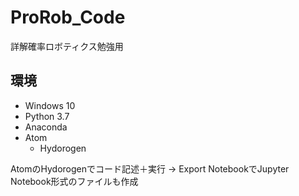# ProRob_Code
 詳解確率ロボティクス勉強用

## 環境
- Windows 10
- Python 3.7
- Anaconda
- Atom
  - Hydorogen

AtomのHydorogenでコード記述＋実行 → Export NotebookでJupyter Notebook形式のファイルも作成
